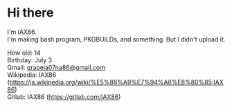 # Hi there

<!--
**IAX86/IAX86** is a ✨ _special_ ✨ repository because its `README.md` (this file) appears on your GitHub profile.
-->
I'm IAX86.</br>
I'm making bash program,  PKGBUILDs, and something. But I didn't upload it.

How old: 14 </br>
Birthday: July 3 </br>
Gmail: grapeia07na86@gmail.com  
Wikipedia: IAX86 (<https://ja.wikipedia.org/wiki/%E5%88%A9%E7%94%A8%E8%80%85:IAX86>)  
Gitlab: IAX86 (<https://gitlab.com/IAX86>)
